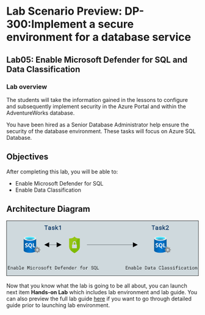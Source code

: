 # Lab Scenario Preview: DP-300:Implement a secure environment for a database service 

## Lab05: Enable Microsoft Defender for SQL and Data Classification

### Lab overview

The students will take the information gained in the lessons to configure and subsequently implement security in the Azure Portal and within the AdventureWorks database.

You have been hired as a Senior Database Administrator help ensure the security of the database environment. These tasks will focus on Azure SQL Database.

## Objectives

After completing this lab, you will be able to:

- Enable Microsoft Defender for SQL
- Enable Data Classification

## Architecture Diagram

![](../images/preview05.png)

Now that you know what the lab is going to be all about, you can launch next item **Hands-on Lab** which includes lab environment and lab guide. You can also preview the full lab guide [here](https://experience.cloudlabs.ai/#/labguidepreview/ffeaaa6f-553e-40d1-9180-5104c15624af) if you want to go through detailed guide prior to launching lab environment.  